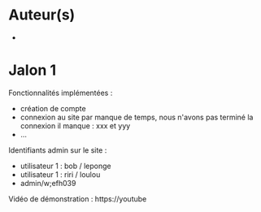 # Auteur(s)
- <FEI Fan>

# Jalon 1

<description>

Fonctionnalités implémentées :
- création de compte
- connexion au site
   par manque de temps, nous n'avons pas terminé la connexion
   il manque : xxx et yyy
- ...

Identifiants admin sur le site :
   - utilisateur 1 : bob / leponge
   - utilisateur 1 : riri / loulou
   - admin/w;efh039

Vidéo de démonstration : https://youtube